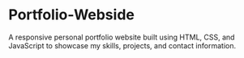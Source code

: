 # Portfolio-Webside
A responsive personal portfolio website built using HTML, CSS, and JavaScript to showcase my skills, projects, and contact information.
